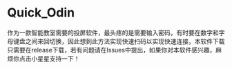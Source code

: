 # Quick_Odin
作为一款智能教室需要的投屏软件，最头疼的是需要输入密码，有时要在数字和字母键盘之间来回切换，因此想到此方法实现快速扫码以实现快速连接，本软件下载只需要在release下载，若有问题请在Issues中提出，如果你对本软件感兴趣，麻烦你点击小星星支持一下！
